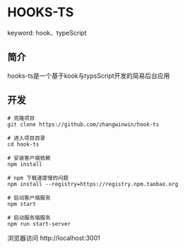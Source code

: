# HOOKS-TS
keyword: hook、typeScript

## 简介
hooks-ts是一个基于kook与typsScript开发的简易后台应用

## 开发
```
# 克隆项目
git clone https://github.com/zhangwinwin/hook-ts

# 进入项目目录
cd hook-ts

# 安装客户端依赖
npm install

# npm 下载速度慢的问题
npm install --registry=https://registry.npm.taobao.org

# 启动客户端服务
npm start

# 启动服务端服务
npm run start-server
```
浏览器访问 http://localhost:3001